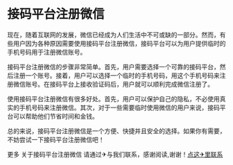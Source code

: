# 接码平台注册微信

现在，随着互联网的发展，微信已经成为人们生活中不可或缺的一部分。然而，有些用户因为各种原因需要使用接码平台注册微信，接码平台可以为用户提供临时的手机号码用于注册微信账号。

接码平台注册微信的步骤非常简单。首先，用户需要选择一个可靠的接码平台，然后注册一个账号。接着，用户可以选择一个临时的手机号码，用这个手机号码来注册微信账号。在接码平台上接收验证码后，用户就可以顺利完成微信注册了。

使用接码平台注册微信有很多好处。首先，用户可以保护自己的隐私，不必使用真实的手机号码来注册微信。其次，对于一些需要临时使用微信的用户来说，接码平台可以帮助他们节省时间和金钱。

总的来说，接码平台注册微信是一个方便、快捷并且安全的选择。如果你有需要，不妨尝试一下接码平台注册微信吧！

更多 关于接码平台注册微信 请通过✈与我们联系，感谢阅读,谢谢！[点这✈里联系](https://a.k02.cc)